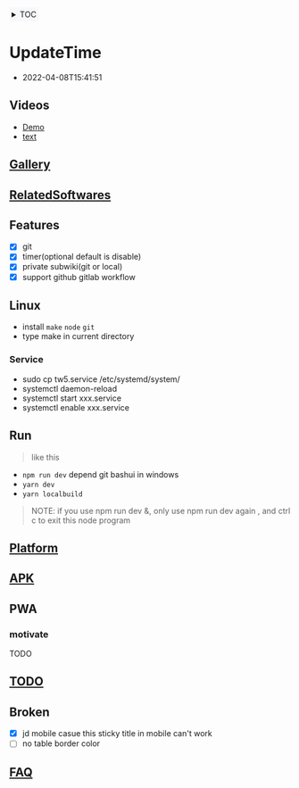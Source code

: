 <div style="text-align: left;background: #f6f8fa; border-radius: 3px;float:none; display: inline-block; padding: 4px;">

<details>
<summary>TOC</summary>

<!-- vim-markdown-toc GitLab -->

* [UpdateTime](#updatetime)
  * [Videos](#videos)
  * [Gallery](#gallery)
  * [RelatedSoftwares](#relatedsoftwares)
  * [Features](#features)
  * [Linux](#linux)
    * [Service](#service)
  * [Run](#run)
  * [Platform](#platform)
  * [APK](#apk)
  * [PWA](#pwa)
    * [motivate](#motivate)
  * [TODO](#todo)
  * [Broken](#broken)
  * [FAQ](#faq)

<!-- vim-markdown-toc -->
</details>


</div>

# UpdateTime

* 2022-04-08T15:41:51

## Videos

* <a href="https://www.bilibili.com/video/BV1NT4y1e7WM?share_source=copy_web" targer="_blank">Demo</a>
* <a href="https://www.bilibili.com/video/BV1NT4y1e7WM?share_source=copy_web" targer="_blank">text</a>

## [Gallery](docs/Gallery.md)

## [RelatedSoftwares](docs/RelatedSoftwares.md)

## Features

* [x] git
* [x] timer(optional default is disable)
* [x] private subwiki(git or local)
* [x] support github gitlab workflow

## Linux

* install `make` `node` `git`
* type make in current directory

### Service

* sudo cp tw5.service /etc/systemd/system/
* systemctl daemon-reload
* systemctl start xxx.service
* systemctl enable xxx.service

## Run

> like this

* `npm run dev` depend git bashui in windows
* `yarn dev`
* `yarn localbuild`

> NOTE: if you use npm run dev &, only use npm run dev again ,
> and ctrl c to exit this node program

## [Platform](./docs/Platform.md)

## [APK](https://gitlab.com/xxx)

## PWA

### motivate

TODO

## [TODO](docs/TODO.md)

## Broken

* [x] jd mobile casue this sticky title in mobile can't work
* [ ] no table border color

<!-- ## bug-->
<!--* ~~`\$__themes_nico_notebook_ui_Bottombar.tid`-->
<!--\$__themes_nico_notebook_ui_Topbar.tid~~-->

## [FAQ](https://oeyoew.fun/#FAQ)
